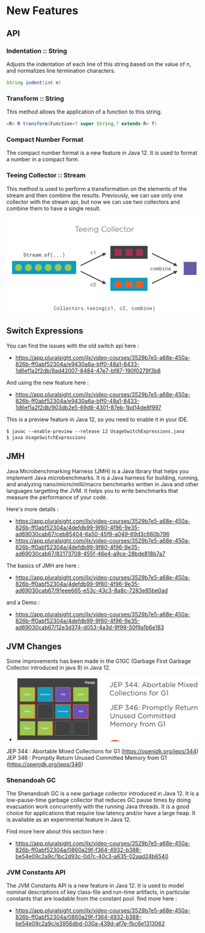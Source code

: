# New Features

## API

### Indentation :: String

Adjusts the indentation of each line of this string based on the value of n, and normalizes line termination characters.

```java
String indent(int n) 
```

### Transform :: String

This method allows the application of a function to this string.
    
```java
<R> R transform(Function<? super String,? extends R> f)
```

### Compact Number Format

The compact number format is a new feature in Java 12. It is used to format a number in a compact form.

### Teeing Collector :: Stream

This method is used to perform a transformation on the elements of the stream and then combine the results.
Previously, we can use only one collector with the stream api, but now we can use two collectors and combine them to have a single result.

![teeing.png](images%2Fteeing.png)

## Switch Expressions

You can find the issues with the old switch api here : 
- https://app.pluralsight.com/ilx/video-courses/3529b7e5-a68e-450a-826b-ff0abf52304a/e9430a6a-bff0-48a1-8433-1d6ef1a2f2db/9ad42007-8484-47e7-bf87-190f0279f3b8

And using the new feature here :
- https://app.pluralsight.com/ilx/video-courses/3529b7e5-a68e-450a-826b-ff0abf52304a/e9430a6a-bff0-48a1-8433-1d6ef1a2f2db/903db2e5-69d8-4301-87eb-1bd14de8f997

This is a preview feature in Java 12, so you need to enable it in your IDE.

```shell
$ javac --enable-preview --release 12 UsageSwitchExpressions.java 
$ java UsageSwitchExpressions
```

## JMH

Java Microbenchmarking Harness (JMH) is a Java library that helps you implement Java microbenchmarks. It is a Java harness for building, running, and analyzing nano/micro/milli/macro benchmarks written in Java and other languages targetting the JVM.
It helps you to write benchmarks that measure the performance of your code.

Here's more details :
- https://app.pluralsight.com/ilx/video-courses/3529b7e5-a68e-450a-826b-ff0abf52304a/4defdb99-9f80-4f96-9e35-ad69030cab67/ceb85404-6a50-45f9-a049-69d3c660b796
- https://app.pluralsight.com/ilx/video-courses/3529b7e5-a68e-450a-826b-ff0abf52304a/4defdb99-9f80-4f96-9e35-ad69030cab67/82173708-455f-46e4-a9ce-28bde818b7a7

The basics of JMH are here :
- https://app.pluralsight.com/ilx/video-courses/3529b7e5-a68e-450a-826b-ff0abf52304a/4defdb99-9f80-4f96-9e35-ad69030cab67/91eee665-e53c-43c3-8a8c-7283e85be0ad

and a Demo :
- https://app.pluralsight.com/ilx/video-courses/3529b7e5-a68e-450a-826b-ff0abf52304a/4defdb99-9f80-4f96-9e35-ad69030cab67/12e3d374-d053-4a3d-9f99-50f9a1b6e183

## JVM Changes

Some improvements has been made in the G1GC (Garbage First Garbage Collector introduced in java 9) in Java 12.
- ![gc.png](images%2Fgc.png)

JEP 344 : Abortable Mixed Collections for G1 (https://openjdk.org/jeps/344)
JEP 346 : Promptly Return Unused Committed Memory from G1 (https://openjdk.org/jeps/346)

### Shenandoah GC

The Shenandoah GC is a new garbage collector introduced in Java 12.
It is a low-pause-time garbage collector that reduces GC pause times by doing evacuation work concurrently with the running Java threads.
It is a good choice for applications that require low latency and/or have a large heap.
It is available as an experimental feature in Java 12.

Find more here about this section here : 
- https://app.pluralsight.com/ilx/video-courses/3529b7e5-a68e-450a-826b-ff0abf52304a/0860a29f-f364-4932-b388-be54e09c2a9c/1bc2d93c-0d7c-40c3-a635-02aad24b6540

### JVM Constants API

The JVM Constants API is a new feature in Java 12. It is used to model nominal descriptions of key class-file and run-time artifacts, in particular constants that are loadable from the constant pool.
find more here : 
- https://app.pluralsight.com/ilx/video-courses/3529b7e5-a68e-450a-826b-ff0abf52304a/0860a29f-f364-4932-b388-be54e09c2a9c/e3956dbd-030a-439d-af7e-fbc6e1313062